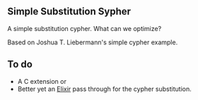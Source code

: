 Simple Substitution Sypher
--------------------------

A simple substitution cypher. What can we optimize?

Based on Joshua T. Liebermann's simple cypher example. 

To do
-----
* A C extension or 
* Better yet an [Elixir](http://elixir-lang.org/) pass through for the cypher substitution.

